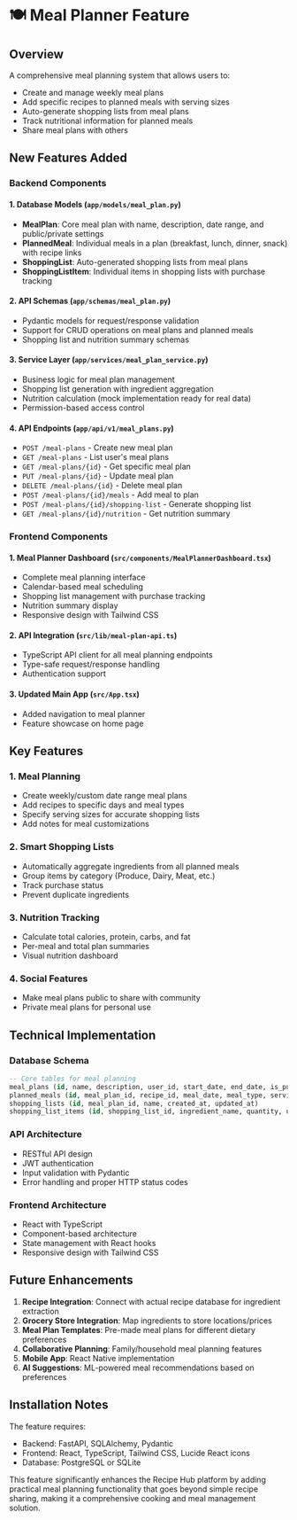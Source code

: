 # 🍽️ Meal Planner Feature

## Overview
A comprehensive meal planning system that allows users to:
- Create and manage weekly meal plans
- Add specific recipes to planned meals with serving sizes
- Auto-generate shopping lists from meal plans
- Track nutritional information for planned meals
- Share meal plans with others

## New Features Added

### Backend Components

#### 1. Database Models (`app/models/meal_plan.py`)
- **MealPlan**: Core meal plan with name, description, date range, and public/private settings
- **PlannedMeal**: Individual meals in a plan (breakfast, lunch, dinner, snack) with recipe links
- **ShoppingList**: Auto-generated shopping lists from meal plans
- **ShoppingListItem**: Individual items in shopping lists with purchase tracking

#### 2. API Schemas (`app/schemas/meal_plan.py`)
- Pydantic models for request/response validation
- Support for CRUD operations on meal plans and planned meals
- Shopping list and nutrition summary schemas

#### 3. Service Layer (`app/services/meal_plan_service.py`)
- Business logic for meal plan management
- Shopping list generation with ingredient aggregation
- Nutrition calculation (mock implementation ready for real data)
- Permission-based access control

#### 4. API Endpoints (`app/api/v1/meal_plans.py`)
- `POST /meal-plans` - Create new meal plan
- `GET /meal-plans` - List user's meal plans
- `GET /meal-plans/{id}` - Get specific meal plan
- `PUT /meal-plans/{id}` - Update meal plan
- `DELETE /meal-plans/{id}` - Delete meal plan
- `POST /meal-plans/{id}/meals` - Add meal to plan
- `POST /meal-plans/{id}/shopping-list` - Generate shopping list
- `GET /meal-plans/{id}/nutrition` - Get nutrition summary

### Frontend Components

#### 1. Meal Planner Dashboard (`src/components/MealPlannerDashboard.tsx`)
- Complete meal planning interface
- Calendar-based meal scheduling
- Shopping list management with purchase tracking
- Nutrition summary display
- Responsive design with Tailwind CSS

#### 2. API Integration (`src/lib/meal-plan-api.ts`)
- TypeScript API client for all meal planning endpoints
- Type-safe request/response handling
- Authentication support

#### 3. Updated Main App (`src/App.tsx`)
- Added navigation to meal planner
- Feature showcase on home page

## Key Features

### 1. Meal Planning
- Create weekly/custom date range meal plans
- Add recipes to specific days and meal types
- Specify serving sizes for accurate shopping lists
- Add notes for meal customizations

### 2. Smart Shopping Lists
- Automatically aggregate ingredients from all planned meals
- Group items by category (Produce, Dairy, Meat, etc.)
- Track purchase status
- Prevent duplicate ingredients

### 3. Nutrition Tracking
- Calculate total calories, protein, carbs, and fat
- Per-meal and total plan summaries
- Visual nutrition dashboard

### 4. Social Features
- Make meal plans public to share with community
- Private meal plans for personal use

## Technical Implementation

### Database Schema
```sql
-- Core tables for meal planning
meal_plans (id, name, description, user_id, start_date, end_date, is_public, created_at, updated_at)
planned_meals (id, meal_plan_id, recipe_id, meal_date, meal_type, servings, notes, created_at)
shopping_lists (id, meal_plan_id, name, created_at, updated_at)
shopping_list_items (id, shopping_list_id, ingredient_name, quantity, unit, category, is_purchased, notes)
```

### API Architecture
- RESTful API design
- JWT authentication
- Input validation with Pydantic
- Error handling and proper HTTP status codes

### Frontend Architecture
- React with TypeScript
- Component-based architecture
- State management with React hooks
- Responsive design with Tailwind CSS

## Future Enhancements
1. **Recipe Integration**: Connect with actual recipe database for ingredient extraction
2. **Grocery Store Integration**: Map ingredients to store locations/prices
3. **Meal Plan Templates**: Pre-made meal plans for different dietary preferences
4. **Collaborative Planning**: Family/household meal planning features
5. **Mobile App**: React Native implementation
6. **AI Suggestions**: ML-powered meal recommendations based on preferences

## Installation Notes
The feature requires:
- Backend: FastAPI, SQLAlchemy, Pydantic
- Frontend: React, TypeScript, Tailwind CSS, Lucide React icons
- Database: PostgreSQL or SQLite

This feature significantly enhances the Recipe Hub platform by adding practical meal planning functionality that goes beyond simple recipe sharing, making it a comprehensive cooking and meal management solution.